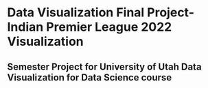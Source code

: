 # Data Visualization Final Project-Indian Premier League 2022 Visualization
## Semester Project for University of Utah Data Visualization for Data Science course
